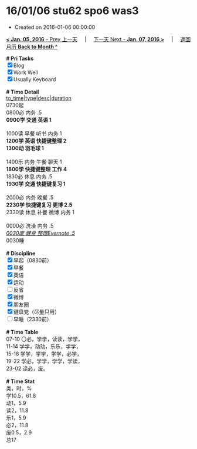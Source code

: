 # 16/01/06 stu62 spo6 was3

- Created on 2016-01-06 00:00:00

[**< Jan. 05, 2016** - Prev 上一天](/lifelogs/2016/01/d05.md) &nbsp; &nbsp; | &nbsp; &nbsp; [下一天 Next - **Jan. 07, 2016 >**](/lifelogs/2016/01/d07.md) &nbsp; &nbsp; |  &nbsp; &nbsp; [返回月历 **Back to Month ^**](/lifelogs/2016/01/index.md)
<br/><div><b># Pri Tasks</b></div><div><input checked="true" type="checkbox"/>Blog</div><div><input checked="true" type="checkbox"/>Work Well</div><div><input checked="true" type="checkbox"/>Usually Keyboard</div><div><br/></div><div><b># Time Detail</b></div><div><u>to_time|type|desc|duration</u></div><div>0730起</div><div>0800必 内务 .5</div><div><b>0900学 交通 英语 1</b></div><div><br/></div><div>1000读 早餐 听书 内务 1</div><div><b>1200学 英语 快捷键整理 2</b></div><div><b>1300动 羽毛球 1</b></div><div><br/></div><div>1400乐 内务 午餐 聊天 1</div><div><b>1800学 快捷键整理 工作 4</b></div><div>1830必 休息 内务 .5</div><div><b>1930学 交通 快捷键复习 1</b></div><div><br/></div><div>2000必 内务 晚餐 .5</div><div><b>2230学 快捷键复习 更博 2.5</b></div><div>2330读 休息 补餐 微博 内务 1</div><div><br/></div><div>0000必 洗澡 内务 .5</div><div><u><i>0030废 健身 整理Evernote .5</i></u></div><div>0030睡</div><div><br/></div><div><b># Discipline</b></div><div><input checked="true" type="checkbox"/>早起（0830前）</div><div><input checked="true" type="checkbox"/>早餐</div><div><input checked="true" type="checkbox"/>英语</div><div><input checked="true" type="checkbox"/>运动</div><div><input type="checkbox"/>反省</div><div><input checked="true" type="checkbox"/>微博</div><div><input checked="true" type="checkbox"/>朋友圈</div><div><input checked="true" type="checkbox"/>键盘党（尽量只用）</div><div><input type="checkbox"/>早睡（2330前）</div><div><br/></div><div><b># Time Table</b></div><div>07-10 〇必，学学，读读，学学，</div><div>11-14 学学，动动，乐乐，学学，</div><div>15-18 学学，学学，学学，必学，</div><div>19-22 学必，学学，学学，学读，</div><div>23-02 读必，废。</div><div><br/></div><div><b># Time Stat</b></div><div>类，时，%</div><div>学10.5，61.8</div><div>动1，5.9</div><div>读2，11.8</div><div>乐1，5.9</div><div>必2，11.8</div><div>废0.5，2.9</div><div>总17</div>
